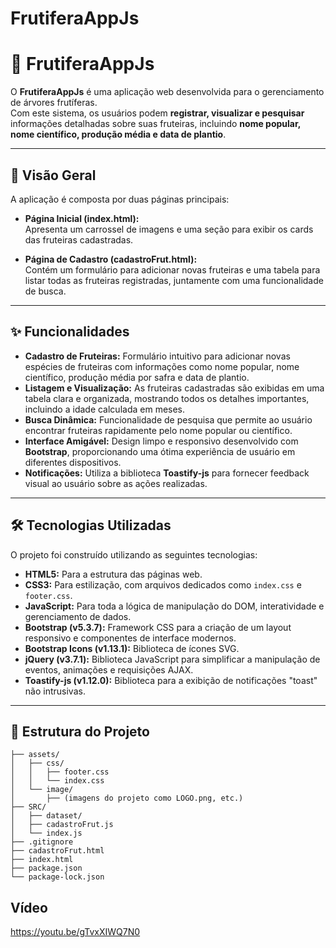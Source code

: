 # FrutiferaAppJs
# 🌱 FrutiferaAppJs

O **FrutiferaAppJs** é uma aplicação web desenvolvida para o gerenciamento de árvores frutíferas.  
Com este sistema, os usuários podem **registrar, visualizar e pesquisar** informações detalhadas sobre suas fruteiras, incluindo **nome popular, nome científico, produção média e data de plantio**.

---

## 🎨 Visão Geral
A aplicação é composta por duas páginas principais:

- **Página Inicial (index.html):**  
  Apresenta um carrossel de imagens e uma seção para exibir os cards das fruteiras cadastradas.

- **Página de Cadastro (cadastroFrut.html):**  
  Contém um formulário para adicionar novas fruteiras e uma tabela para listar todas as fruteiras registradas, juntamente com uma funcionalidade de busca.

---

## ✨ Funcionalidades
- **Cadastro de Fruteiras:** Formulário intuitivo para adicionar novas espécies de fruteiras com informações como nome popular, nome científico, produção média por safra e data de plantio.  
- **Listagem e Visualização:** As fruteiras cadastradas são exibidas em uma tabela clara e organizada, mostrando todos os detalhes importantes, incluindo a idade calculada em meses.  
- **Busca Dinâmica:** Funcionalidade de pesquisa que permite ao usuário encontrar fruteiras rapidamente pelo nome popular ou científico.  
- **Interface Amigável:** Design limpo e responsivo desenvolvido com **Bootstrap**, proporcionando uma ótima experiência de usuário em diferentes dispositivos.  
- **Notificações:** Utiliza a biblioteca **Toastify-js** para fornecer feedback visual ao usuário sobre as ações realizadas.  

---

## 🛠️ Tecnologias Utilizadas
O projeto foi construído utilizando as seguintes tecnologias:

- **HTML5:** Para a estrutura das páginas web.  
- **CSS3:** Para estilização, com arquivos dedicados como `index.css` e `footer.css`.  
- **JavaScript:** Para toda a lógica de manipulação do DOM, interatividade e gerenciamento de dados.  
- **Bootstrap (v5.3.7):** Framework CSS para a criação de um layout responsivo e componentes de interface modernos.  
- **Bootstrap Icons (v1.13.1):** Biblioteca de ícones SVG.  
- **jQuery (v3.7.1):** Biblioteca JavaScript para simplificar a manipulação de eventos, animações e requisições AJAX.  
- **Toastify-js (v1.12.0):** Biblioteca para a exibição de notificações "toast" não intrusivas.  

---

## 📂 Estrutura do Projeto

```/
├── assets/
│   ├── css/
│   │   ├── footer.css
│   │   └── index.css
│   └── image/
│       ├── (imagens do projeto como LOGO.png, etc.)
├── SRC/
│   ├── dataset/
│   ├── cadastroFrut.js
│   └── index.js
├── .gitignore
├── cadastroFrut.html
├── index.html
├── package.json
└── package-lock.json
```

## Vídeo
 https://youtu.be/gTvxXIWQ7N0

